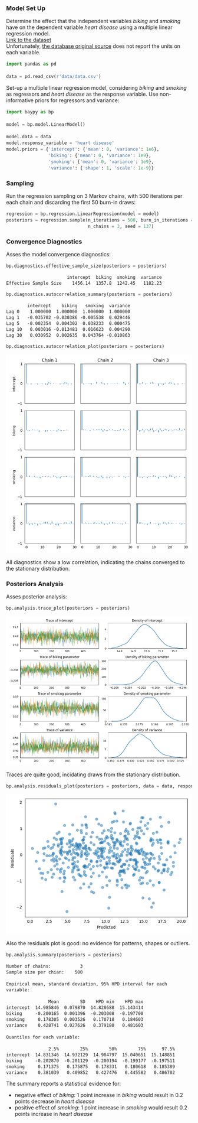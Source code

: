 ### Model Set Up

Determine the effect that the independent variables *biking* and 
*smoking* have on the dependent variable *heart disease* using a 
multiple linear regression model.  
[Link to the dataset](https://github.com/AndreaBlengino/baypy/blob/master/examples/heart/data/data.csv)  
Unfortunately, [the database original source](https://www.scribbr.com/statistics/multiple-linear-regression/)
does not report the units on each variable.

```python
import pandas as pd

data = pd.read_csv(r'data/data.csv')
```

Set-up a multiple linear regression model, considering *biking* and
*smoking* as regressors and *heart disease* as the response variable. 
Use non-informative priors for regressors and variance:

```python
import baypy as bp

model = bp.model.LinearModel()

model.data = data
model.response_variable = 'heart disease'
model.priors = {'intercept': {'mean': 0, 'variance': 1e6},
                'biking': {'mean': 0, 'variance': 1e9},
                'smoking': {'mean': 0, 'variance': 1e9},
                'variance': {'shape': 1, 'scale': 1e-9}}
```

### Sampling

Run the regression sampling on 3 Markov chains, with 500 iterations per 
each chain and discarding the first 50 burn-in draws:

```python
regression = bp.regression.LinearRegression(model = model)
posteriors = regression.sample(n_iterations = 500, burn_in_iterations = 50, 
                               n_chains = 3, seed = 137)
```

### Convergence Diagnostics

Asses the model convergence diagnostics:

```python
bp.diagnostics.effective_sample_size(posteriors = posteriors)
```
```
                       intercept  biking  smoking  variance
Effective Sample Size    1456.14  1357.8  1242.45   1182.23
```
```python
bp.diagnostics.autocorrelation_summary(posteriors = posteriors)
```
```
        intercept    biking   smoking  variance
Lag 0    1.000000  1.000000  1.000000  1.000000
Lag 1   -0.035702 -0.030386 -0.005538  0.029446
Lag 5   -0.002354  0.004302  0.038233  0.000475
Lag 10   0.003016 -0.013481  0.016623  0.004290
Lag 30   0.030952  0.002635  0.043764 -0.010863
```

```python
bp.diagnostics.autocorrelation_plot(posteriors = posteriors)
```

<p align="center">
    <img src="images/autocorrelation_plot.png">
</p>

All diagnostics show a low correlation, indicating the chains 
converged to the stationary distribution.

### Posteriors Analysis

Asses posterior analysis:

```python
bp.analysis.trace_plot(posteriors = posteriors)
```

<p align="center">
    <img src="images/trace_plot.png">
</p>

Traces are quite good, incidating draws from the stationary 
distribution.

```python
bp.analysis.residuals_plot(posteriors = posteriors, data = data, response_variable = 'y')
```

<p align="center">
    <img src="images/residuals_plot.png">
</p>

Also the residuals plot is good: no evidence for patterns, shapes or 
outliers.

```python
bp.analysis.summary(posteriors = posteriors)
```
```
Number of chains:           3
Sample size per chian:    500

Empirical mean, standard deviation, 95% HPD interval for each variable:

                Mean        SD    HPD min    HPD max
intercept  14.985846  0.079870  14.828688  15.143414
biking     -0.200165  0.001396  -0.203008  -0.197700
smoking     0.178305  0.003526   0.170718   0.184603
variance    0.428741  0.027626   0.379180   0.481603

Quantiles for each variable:

                2.5%        25%        50%        75%      97.5%
intercept  14.831346  14.932129  14.984797  15.040651  15.148851
biking     -0.202870  -0.201129  -0.200194  -0.199177  -0.197511
smoking     0.171375   0.175875   0.178331   0.180618   0.185389
variance    0.381039   0.409852   0.427476   0.445582   0.486702
```

The summary reports a statistical evidence for:

- negative effect of *biking*: $1$ point increase in *biking* 
would result in $0.2$ points decrease in *heart disease*
- positive effect of *smoking*: $1$ point increase in *smoking* 
would result $0.2$ points increase in *heart disease*
